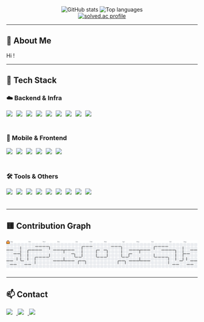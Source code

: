 <div align="center">
  <img src="https://github-readme-stats.vercel.app/api?username=column-wise&hide_title=false&hide_rank=false&show_icons=true&include_all_commits=true&count_private=true&disable_animations=false&theme=dracula&locale=en&hide_border=false" height="150" alt="GitHub stats" />
  <img src="https://github-readme-stats.vercel.app/api/top-langs?username=column-wise&locale=en&hide_title=false&layout=compact&card_width=320&langs_count=5&theme=dracula&hide_border=false" height="150" alt="Top languages" />
  <br />
  <a href="https://solved.ac/cmh1199">
    <img src="http://mazassumnida.wtf/api/v2/generate_badge?boj=cmh1199" height="150" alt="solved.ac profile" />
  </a>
</div>

---

## 👋 About Me

Hi !

---

## 🧰 Tech Stack

### ☁️ Backend & Infra
<div style="display: flex; flex-wrap: wrap; gap: 10px;">
  <img src="https://cdn.jsdelivr.net/gh/devicons/devicon/icons/java/java-original.svg" height="40" />
  <img src="https://cdn.jsdelivr.net/gh/devicons/devicon/icons/spring/spring-original.svg" height="40" />
  <img src="https://cdn.jsdelivr.net/gh/devicons/devicon/icons/postgresql/postgresql-original.svg" height="40" />
  <img src="https://cdn.jsdelivr.net/gh/devicons/devicon/icons/mysql/mysql-original.svg" height="40" />
  <img src="https://cdn.jsdelivr.net/gh/devicons/devicon/icons/redis/redis-original.svg" height="40" />
  <img src="https://cdn.jsdelivr.net/gh/devicons/devicon/icons/docker/docker-original.svg" height="40" />
  <img src="https://cdn.jsdelivr.net/gh/devicons/devicon/icons/nginx/nginx-original.svg" height="40" />
  <img src="https://cdn.jsdelivr.net/gh/devicons/devicon/icons/jenkins/jenkins-line.svg" height="40" />
  <img src="https://cdn.jsdelivr.net/gh/devicons/devicon/icons/amazonwebservices/amazonwebservices-line-wordmark.svg" height="40" />
</div>

### 📱 Mobile & Frontend
<div style="display: flex; flex-wrap: wrap; gap: 10px;">
  <img src="https://cdn.jsdelivr.net/gh/devicons/devicon/icons/kotlin/kotlin-original.svg" height="40" />
  <img src="https://cdn.jsdelivr.net/gh/devicons/devicon/icons/android/android-original.svg" height="40" />
  <img src="https://cdn.jsdelivr.net/gh/devicons/devicon/icons/react/react-original.svg" height="40" />
  <img src="https://cdn.jsdelivr.net/gh/devicons/devicon/icons/javascript/javascript-original.svg" height="40" />
  <img src="https://cdn.jsdelivr.net/gh/devicons/devicon/icons/html5/html5-original.svg" height="40" />
  <img src="https://cdn.jsdelivr.net/gh/devicons/devicon/icons/css3/css3-original.svg" height="40" />
</div>

### 🛠 Tools & Others
<div style="display: flex; flex-wrap: wrap; gap: 10px;">
  <img src="https://cdn.jsdelivr.net/gh/devicons/devicon/icons/git/git-original.svg" height="40" />
  <img src="https://cdn.jsdelivr.net/gh/devicons/devicon/icons/github/github-original.svg" height="40" />
  <img src="https://cdn.jsdelivr.net/gh/devicons/devicon/icons/gitlab/gitlab-original.svg" height="40" />
  <img src="https://cdn.jsdelivr.net/gh/devicons/devicon/icons/jira/jira-original.svg" height="40" />
  <img src="https://cdn.jsdelivr.net/gh/devicons/devicon/icons/vim/vim-original.svg" height="40" />
  <img src="https://cdn.jsdelivr.net/gh/devicons/devicon/icons/intellij/intellij-original.svg" height="40" />
  <img src="https://cdn.jsdelivr.net/gh/devicons/devicon/icons/pycharm/pycharm-original.svg" height="40" />
  <img src="https://cdn.jsdelivr.net/gh/devicons/devicon/icons/anaconda/anaconda-original.svg" height="40" />
  <img src="https://cdn.jsdelivr.net/gh/devicons/devicon/icons/linux/linux-original.svg" height="40" />
</div>

---

## 🟨 Contribution Graph

<picture>
  <source media="(prefers-color-scheme: dark)" srcset="https://raw.githubusercontent.com/column-wise/column-wise/output/pacman-contribution-graph-dark.svg">
  <source media="(prefers-color-scheme: light)" srcset="https://raw.githubusercontent.com/column-wise/column-wise/output/pacman-contribution-graph.svg">
  <img alt="pacman contribution graph" src="https://raw.githubusercontent.com/column-wise/column-wise/output/pacman-contribution-graph.svg">
</picture>

---

## 📫 Contact

<a href="mailto:columnwise99@gmail.com">
  <img src="https://raw.githubusercontent.com/maurodesouza/profile-readme-generator/master/src/assets/icons/social/gmail/default.svg" width="40" style="margin-right: 10px;" />
</a>
<a href="https://www.linkedin.com/in/%EC%A3%BC%ED%98%84-%EC%9D%B4-674bb2340/">
  <img src="https://raw.githubusercontent.com/maurodesouza/profile-readme-generator/master/src/assets/icons/social/linkedin/default.svg" width="40" style="margin-right: 10px;" />
</a>
<a href="https://www.instagram.com/99juhyun/">
  <img src="https://raw.githubusercontent.com/maurodesouza/profile-readme-generator/master/src/assets/icons/social/instagram/default.svg" width="40" style="margin-right: 10px;" />
</a>

